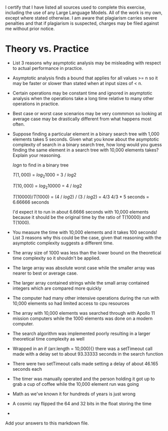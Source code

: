 I certify that I have listed all sources used to complete this exercise, including the use of any Large Language Models. All of the work is my own, except where stated otherwise. I am aware that plagiarism carries severe penalties and that if plagiarism is suspected, charges may be filed against me without prior notice.
# Theory vs. Practice

- List 3 reasons why asymptotic analysis may be misleading with respect to
  actual performance in practice.
- Asymptotic analysis finds a bound that applies for all values >= n so it may be faster or slower than stated when at input sizes of < n.
- Certain operations may be constant time and ignored in asymptotic analysis when the operations take a long time relative to many other operations in practice.
- Best case or worst case scenarios may be very commmon so looking at average case may be drastically different from what happens most often.
  

- Suppose finding a particular element in a binary search tree with 1,000
  elements takes 5 seconds. Given what you know about the asymptotic complexity
  of search in a binary search tree, how long would you guess finding the same
  element in a search tree with 10,000 elements takes? Explain your reasoning.

  $log{n}$ to find in a binary tree
  
  $T(1,000)$ = $log{_2}{1000}$ = 3 / $log{2}$
  
  $T(10,000)$ = $log{_2}{10000}$ = 4 / $log{2}$

  $T(10000) / T(1000)$ = (4 / $log{2}$) / (3 / $log{2}$) = 4/3
  4/3 * 5 seconds = 6.66666 seconds

  I'd expect it to run in about 6.6666 seconds with 10,000 elements because it should be the original time by the ratio of T(10000) and T(1000).
  

- You measure the time with 10,000 elements and it takes 100 seconds! List 3
  reasons why this could be the case, given that reasoning with the asymptotic
  complexity suggests a different time.
- The array size of 1000 was less than the lower bound on the theoretical time complexity so it shouldn't be applied.
- The large array was absolute worst case while the smaller array was nearer to best or average case.
- The larger array contained strings while the small array contained integers which are compared more quickly

- The computer had many other intensive operations during the run with 10,000 elements so had limited access to cpu resources
- The array with 10,000 elements was searched through with Apollo 11 mission computers while the 1000 elements was done on a modern computer.
- The search algorithm was implemented poorly resulting in a larger theoretical time complexity as well
- Wrapped in an if (arr.length = 10,000){} there was a setTimeout call made with a delay set to about 93.33333 seconds in the search function
- There were two setTimeout calls made setting a delay of about 46.165 seconds each
- The timer was manually operated and the person holding it got up to grab a cup of coffee while the 10,000 element run was going
- Math as we've known it for hundreds of years is just wrong
- A cosmic ray flipped the 64 and 32 bits in the float storing the time
- 

Add your answers to this markdown file.
